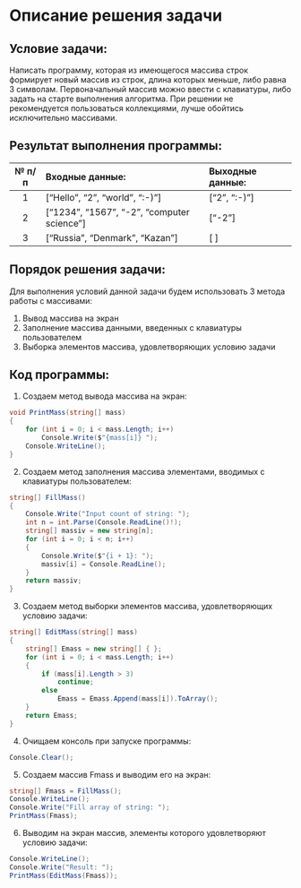 # Описание решения задачи

## Условие задачи:
Написать программу, которая из имеющегося массива строк формирует новый массив из строк, длина которых меньше, либо равна 3 символам. Первоначальный массив можно ввести с клавиатуры, либо задать на старте выполнения алгоритма. При решении не рекомендуется пользоваться коллекциями, лучше обойтись исключительно массивами.

## Результат выполнения программы:

|№ п/п|**Входные данные:**|**Выходные данные:**|
|:---:|:---|:---|
|1|[“Hello”, “2”, “world”, “:-)”]|[“2”, “:-)”]|
|2|[“1234”, “1567”, “-2”, “computer science”]|[“-2”]|
|3|[“Russia”, “Denmark”, “Kazan”]|[ ]|

## Порядок решения задачи:

Для выполнения условий данной задачи будем использовать 3 метода работы с массивами:
1. Вывод массива на экран
2. Заполнение массива данными, введенных с клавиатуры пользователем
3. Выборка элементов массива, удовлетворяющих условию задачи

## Код программы:

1. Создаем метод вывода массива на экран:

```c#
void PrintMass(string[] mass)
{
    for (int i = 0; i < mass.Length; i++)
        Console.Write($"{mass[i]} ");
    Console.WriteLine();
}
```

2. Создаем метод заполнения массива элементами, вводимых с клавиатуры пользователем:

```c#
string[] FillMass()
{
    Console.Write("Input count of string: ");
    int n = int.Parse(Console.ReadLine()!);
    string[] massiv = new string[n];
    for (int i = 0; i < n; i++)
    {
        Console.Write($"{i + 1}: ");
        massiv[i] = Console.ReadLine();
    }
    return massiv;
}
```
3. Создаем метод выборки элементов массива, удовлетворяющих условию задачи:

```c#
string[] EditMass(string[] mass)
{
    string[] Emass = new string[] { };
    for (int i = 0; i < mass.Length; i++)
    {
        if (mass[i].Length > 3)
            continue;
        else
            Emass = Emass.Append(mass[i]).ToArray();
    }
    return Emass;
}
```
4. Очищаем консоль при запуске программы:

```c#
Console.Clear();
```
5. Создаем массив Fmass и выводим его на экран:

```c#
string[] Fmass = FillMass();
Console.WriteLine();
Console.Write("Fill array of string: ");
PrintMass(Fmass);
```
6. Выводим на экран массив, элементы которого удовлетворяют условию задачи:

```c#
Console.WriteLine();
Console.Write("Result: ");
PrintMass(EditMass(Fmass));
```